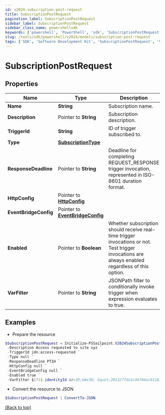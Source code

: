```yaml
---
id: v2024-subscription-post-request
title: SubscriptionPostRequest
pagination_label: SubscriptionPostRequest
sidebar_label: SubscriptionPostRequest
sidebar_class_name: powershellsdk
keywords: ['powershell', 'PowerShell', 'sdk', 'SubscriptionPostRequest', 'V2024SubscriptionPostRequest'] 
slug: /tools/sdk/powershell/v2024/models/subscription-post-request
tags: ['SDK', 'Software Development Kit', 'SubscriptionPostRequest', 'V2024SubscriptionPostRequest']
---
```



# SubscriptionPostRequest

## Properties

Name | Type | Description | Notes
------------ | ------------- | ------------- | -------------
**Name** |  **String** | Subscription name. | [required]
**Description** |  Pointer to **String** | Subscription description. | [optional] 
**TriggerId** |  **String** | ID of trigger subscribed to. | [required]
**Type** |  [**SubscriptionType**](subscription-type) |  | [required]
**ResponseDeadline** |  Pointer to **String** | Deadline for completing REQUEST_RESPONSE trigger invocation, represented in ISO-8601 duration format. | [optional] [default to "PT1H"]
**HttpConfig** |  Pointer to [**HttpConfig**](http-config) |  | [optional] 
**EventBridgeConfig** |  Pointer to [**EventBridgeConfig**](event-bridge-config) |  | [optional] 
**Enabled** |  Pointer to **Boolean** | Whether subscription should receive real-time trigger invocations or not.  Test trigger invocations are always enabled regardless of this option. | [optional] [default to $true]
**VarFilter** |  Pointer to **String** | JSONPath filter to conditionally invoke trigger when expression evaluates to true. | [optional] 

## Examples

- Prepare the resource
```powershell
$SubscriptionPostRequest = Initialize-PSSailpoint.V2024SubscriptionPostRequest  -Name Access request subscription `
 -Description Access requested to site xyz `
 -TriggerId idn:access-requested `
 -Type null `
 -ResponseDeadline PT1H `
 -HttpConfig null `
 -EventBridgeConfig null `
 -Enabled true `
 -VarFilter $[?($.identityId &#x3D;&#x3D; &quot;201327fda1c44704ac01181e963d463c&quot;)]
```

- Convert the resource to JSON
```powershell
$SubscriptionPostRequest | ConvertTo-JSON
```


[[Back to top]](#) 

